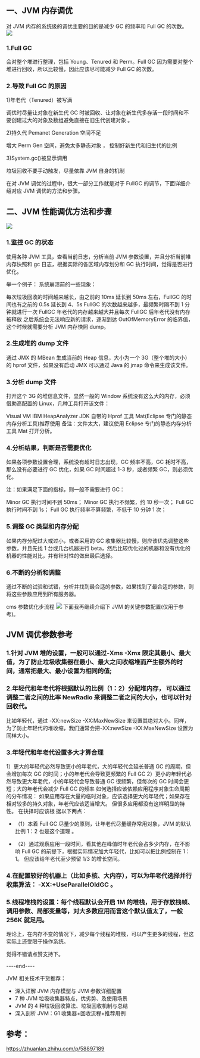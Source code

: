 ## 一、JVM 内存调优

对 JVM 内存的系统级的调优主要的目的是减少 GC 的频率和 Full GC 的次数。
![](https://pic2.zhimg.com/80/v2-c256a1d88bd0a626a4583778d2c13bc9_720w.jpg)

### 1.Full GC

会对整个堆进行整理，包括 Young、Tenured 和 Perm。Full GC 因为需要对整个堆进行回收，所以比较慢，因此应该尽可能减少 Full GC 的次数。

### 2.导致 Full GC 的原因

1)年老代（Tenured）被写满

调优时尽量让对象在新生代 GC 时被回收、让对象在新生代多存活一段时间和不要创建过大的对象及数组避免直接在旧生代创建对象 。

2)持久代 Pemanet Generation 空间不足

增大 Perm Gen 空间，避免太多静态对象 ， 控制好新生代和旧生代的比例

3)System.gc()被显示调用

垃圾回收不要手动触发，尽量依靠 JVM 自身的机制

在对 JVM 调优的过程中，很大一部分工作就是对于 FullGC 的调节，下面详细介绍对应 JVM 调优的方法和步骤。

## 二、JVM 性能调优方法和步骤

![](https://pic1.zhimg.com/80/v2-5e1966122f124e4034a4c4f281cf7458_720w.jpg)

### 1.监控 GC 的状态

使用各种 JVM 工具，查看当前日志，分析当前 JVM 参数设置，并且分析当前堆内存快照和 gc 日志，根据实际的各区域内存划分和 GC 执行时间，觉得是否进行优化。

举一个例子： 系统崩溃前的一些现象：

每次垃圾回收的时间越来越长，由之前的 10ms 延长到 50ms 左右，FullGC 的时间也有之前的 0.5s 延长到 4、5s FullGC 的次数越来越多，最频繁时隔不到 1 分钟就进行一次 FullGC
年老代的内存越来越大并且每次 FullGC 后年老代没有内存被释放 之后系统会无法响应新的请求，逐渐到达 OutOfMemoryError 的临界值，这个时候就需要分析 JVM 内存快照 dump。

### 2.生成堆的 dump 文件

通过 JMX 的 MBean 生成当前的 Heap 信息，大小为一个 3G（整个堆的大小）的 hprof 文件，如果没有启动 JMX 可以通过 Java 的 jmap 命令来生成该文件。

### 3.分析 dump 文件

打开这个 3G 的堆信息文件，显然一般的 Window 系统没有这么大的内存，必须借助高配置的 Linux，几种工具打开该文件：

Visual VM IBM HeapAnalyzer JDK 自带的 Hprof 工具 Mat(Eclipse 专门的静态内存分析工具)推荐使用 备注：文件太大，建议使用 Eclipse 专门的静态内存分析工具 Mat 打开分析。

### 4.分析结果，判断是否需要优化

如果各项参数设置合理，系统没有超时日志出现，GC 频率不高，GC 耗时不高，那么没有必要进行 GC 优化，如果 GC 时间超过 1-3 秒，或者频繁 GC，则必须优化。

注：如果满足下面的指标，则一般不需要进行 GC：

Minor GC 执行时间不到 50ms； Minor GC 执行不频繁，约 10 秒一次； Full GC 执行时间不到 1s； Full GC 执行频率不算频繁，不低于 10 分钟 1 次；

### 5.调整 GC 类型和内存分配

如果内存分配过大或过小，或者采用的 GC 收集器比较慢，则应该优先调整这些参数，并且先找 1 台或几台机器进行 beta，然后比较优化过的机器和没有优化的机器的性能对比，并有针对性的做出最后选择。

### 6.不断的分析和调整

通过不断的试验和试错，分析并找到最合适的参数，如果找到了最合适的参数，则将这些参数应用到所有服务器。

cms 参数优化步流程
![](https://pic3.zhimg.com/80/v2-1acebd36d4d6777d87e594c1572c11ba_720w.jpg)
下面我再继续介绍下 JVM 的关键参数配置(仅用于参考)。

## JVM 调优参数参考

### 1.针对 JVM 堆的设置，一般可以通过-Xms -Xmx 限定其最小、最大值，为了防止垃圾收集器在最小、最大之间收缩堆而产生额外的时间，通常把最大、最小设置为相同的值;

### 2.年轻代和年老代将根据默认的比例（1：2）分配堆内存， 可以通过调整二者之间的比率 NewRadio 来调整二者之间的大小，也可以针对回收代。

比如年轻代，通过 -XX:newSize -XX:MaxNewSize 来设置其绝对大小。同样，为了防止年轻代的堆收缩，我们通常会把-XX:newSize -XX:MaxNewSize 设置为同样大小。

### 3.年轻代和年老代设置多大才算合理

1）更大的年轻代必然导致更小的年老代，大的年轻代会延长普通 GC 的周期，但会增加每次 GC 的时间；小的年老代会导致更频繁的 Full GC
2）更小的年轻代必然导致更大年老代，小的年轻代会导致普通 GC 很频繁，但每次的 GC 时间会更短；大的年老代会减少 Full GC 的频率 如何选择应该依赖应用程序对象生命周期的分布情况：
如果应用存在大量的临时对象，应该选择更大的年轻代；如果存在相对较多的持久对象，年老代应该适当增大。 但很多应用都没有这样明显的特性。 在抉择时应该根 据以下两点：

- （1）本着 Full GC 尽量少的原则，让年老代尽量缓存常用对象，JVM 的默认比例 1：2 也是这个道理 。

- （2）通过观察应用一段时间，看其他在峰值时年老代会占多少内存，在不影响 Full GC 的前提下，根据实际情况加大年轻代，比如可以把比例控制在 1：1。 但应该给年老代至少预留 1/3 的增长空间。

### 4.在配置较好的机器上（比如多核、大内存），可以为年老代选择并行收集算法： -XX:+UseParallelOldGC 。

### 5.线程堆栈的设置：每个线程默认会开启 1M 的堆栈，用于存放栈帧、调用参数、局部变量等，对大多数应用而言这个默认值太了，一般 256K 就足用。

理论上，在内存不变的情况下，减少每个线程的堆栈，可以产生更多的线程，但这实际上还受限于操作系统。

觉得不错请点赞支持下。

----end----

JVM 相关技术干货推荐：

- 深入详解 JVM 内存模型与 JVM 参数详细配置
- 7 种 JVM 垃圾收集器特点，优劣势、及使用场景
- JVM 的 4 种垃圾回收算法、垃圾回收机制与总结
- 深入剖析 JVM：G1 收集器+回收流程+推荐用例

## 参考：

https://zhuanlan.zhihu.com/p/58897189
